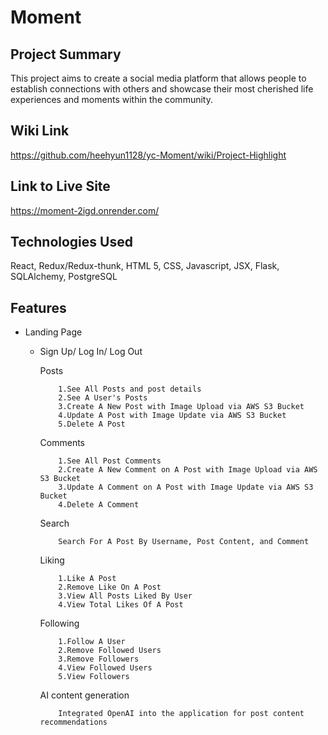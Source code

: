 # Moment


## Project Summary
This project aims to create a social media platform that allows people to establish connections with others and showcase their most cherished life experiences and moments within the community.

## Wiki Link
https://github.com/heehyun1128/yc-Moment/wiki/Project-Highlight

## Link to Live Site

https://moment-2igd.onrender.com/


## Technologies Used

React, Redux/Redux-thunk, HTML 5, CSS, Javascript, JSX, Flask, SQLAlchemy, PostgreSQL

## Features


- Landing Page

  - Sign Up/ Log In/ Log Out

      Posts

            1.See All Posts and post details
            2.See A User's Posts
            3.Create A New Post with Image Upload via AWS S3 Bucket 
            4.Update A Post with Image Update via AWS S3 Bucket 
            5.Delete A Post

      Comments
            
            1.See All Post Comments
            2.Create A New Comment on A Post with Image Upload via AWS S3 Bucket
            3.Update A Comment on A Post with Image Update via AWS S3 Bucket 
            4.Delete A Comment

      Search

            Search For A Post By Username, Post Content, and Comment

      Liking
            
            1.Like A Post
            2.Remove Like On A Post
            3.View All Posts Liked By User
            4.View Total Likes Of A Post

      Following
            
            1.Follow A User
            2.Remove Followed Users
            3.Remove Followers
            4.View Followed Users
            5.View Followers
    
      AI content generation

            Integrated OpenAI into the application for post content recommendations





